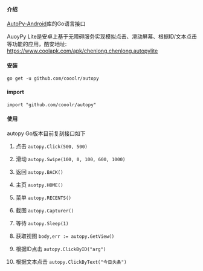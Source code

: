 #### 介绍

[AutoPy-Android](https://pypi.org/project/AutoPy-Android/)库的Go语言接口

AuoyPy Lite是安卓上基于无障碍服务实现模拟点击、滑动屏幕、根据ID/文本点击等功能的应用，酷安地址: https://www.coolapk.com/apk/chenlong.chenlong.autopylite

#### 安装

`go get -u github.com/cooolr/autopy`

#### import

`import "github.com/cooolr/autopy"`

#### 使用

autopy Go版本目前复刻接口如下

1. 点击  `autopy.Click(500, 500)`

2. 滑动  `autopy.Swipe(100, 0, 100, 600, 1000)`

3. 返回  `autopy.BACK()`

4. 主页  `auotpy.HOME()`

5. 菜单  `autopy.RECENTS()`

6. 截图  `autopy.Capturer()`

7. 等待  `autopy.Sleep(1)`

8. 获取视图  `body,err := autopy.GetView()`

9. 根据ID点击 `autopy.ClickByID("arg")`

10. 根据文本点击 `autopy.ClickByText("今日头条")`

